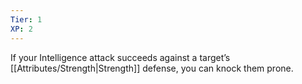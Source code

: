 ```yaml
---
Tier: 1
XP: 2
---
```


If your Intelligence attack succeeds against a target’s [[Attributes/Strength\|Strength]]  defense, you can knock them prone.
